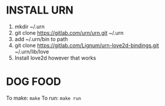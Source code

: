 # INSTALL URN
1) mkdir ~/.urn
2) git clone https://gitlab.com/urn/urn.git ~/.urn
3) add ~/.urn/bin to path
4) git clone https://gitlab.com/Lignum/urn-love2d-bindings.git ~/.urn/lib/love
5) Install love2d however that works

# DOG FOOD

To make: `make`
To run: `make run`

